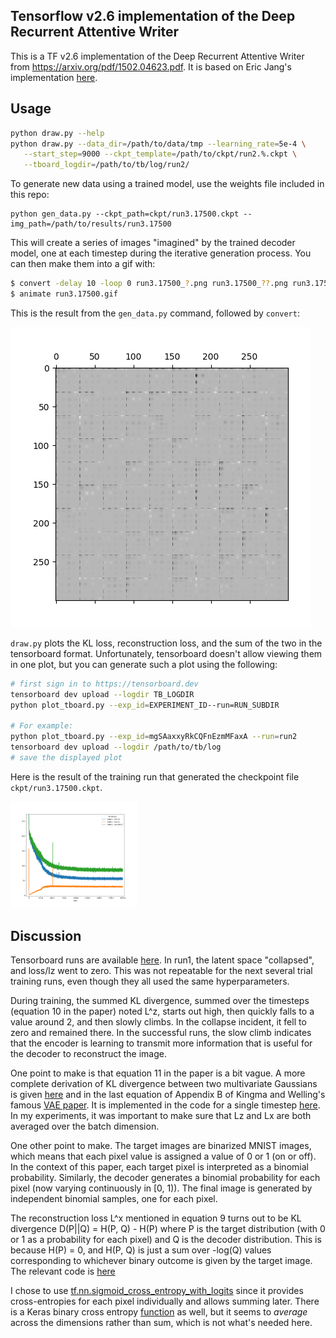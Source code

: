 ## Tensorflow v2.6 implementation of the Deep Recurrent Attentive Writer 

This is a TF v2.6 implementation of the Deep Recurrent Attentive Writer from
https://arxiv.org/pdf/1502.04623.pdf.  It is based on Eric Jang's
implementation [here](https://github.com/ericjang/draw).

## Usage


```sh
python draw.py --help
python draw.py --data_dir=/path/to/data/tmp --learning_rate=5e-4 \
   --start_step=9000 --ckpt_template=/path/to/ckpt/run2.%.ckpt \
   --tboard_logdir=/path/to/tb/log/run2/
```

To generate new data using a trained model, use the weights file included in
this repo:

```
python gen_data.py --ckpt_path=ckpt/run3.17500.ckpt --img_path=/path/to/results/run3.17500
```

This will create a series of images "imagined" by the trained decoder model,
one at each timestep during the iterative generation process.  You can then
make them into a gif with:

```bash
$ convert -delay 10 -loop 0 run3.17500_?.png run3.17500_??.png run3.17500.gif
$ animate run3.17500.gif
```

This is the result from the `gen_data.py` command, followed by `convert`:

<img src="https://raw.githubusercontent.com/hrbigelow/draw/master/results/run3.17500.gif">

`draw.py` plots the KL loss, reconstruction loss, and the sum of the two in the
tensorboard format.  Unfortunately, tensorboard doesn't allow viewing them in
one plot, but you can generate such a plot using the following:

```bash
# first sign in to https://tensorboard.dev
tensorboard dev upload --logdir TB_LOGDIR
python plot_tboard.py --exp_id=EXPERIMENT_ID--run=RUN_SUBDIR

# For example:
python plot_tboard.py --exp_id=mgSAaxxyRkCQFnEzmMFaxA --run=run2
tensorboard dev upload --logdir /path/to/tb/log
# save the displayed plot
```

Here is the result of the training run that generated the checkpoint file
`ckpt/run3.17500.ckpt`.

<img src="https://raw.githubusercontent.com/hrbigelow/draw/master/results/run3.17500_loss.png"
 width="40%">


## Discussion

Tensorboard runs are available 
[here](https://tensorboard.dev/experiment/mgSAaxxyRkCQFnEzmMFaxA/#scalars).
In run1, the latent space "collapsed", and loss/lz went to zero.
This was not repeatable for the next several trial training runs, even though
they all used the same hyperparameters.

During training, the summed KL divergence, summed over the timesteps (equation
10 in the paper) noted L^z, starts out high, then quickly falls to a value
around 2, and then slowly climbs.  In the collapse incident, it fell to zero
and remained there.  In the successful runs, the slow climb indicates that the
encoder is learning to transmit more information that is useful for the decoder
to reconstruct the image.

One point to make is that equation 11 in the paper is a bit vague.  A more
complete derivation of KL divergence between two multivariate Gaussians is
given [here](https://mr-easy.github.io/2020-04-16-kl-divergence-between-2-gaussian-distributions/)
and in the last equation of Appendix B of Kingma and Welling's famous [VAE
paper](https://arxiv.org/pdf/1312.6114.pdf).  It is implemented in the code for
a single timestep
[here](https://github.com/hrbigelow/draw/blob/ce284947981a83ff0b0d512d8e1dc3c4f1926796/draw.py#L163).
In my experiments, it was important to make sure that Lz and Lx are both
averaged over the batch dimension.

One other point to make.  The target images are binarized MNIST images, which
means that each pixel value is assigned a value of 0 or 1 (on or off).  In the
context of this paper, each target pixel is interpreted as a binomial probability.
Similarly, the decoder generates a binomial probability for each pixel
(now varying continuously in [0, 1)).  The final image is generated by
independent binomial samples, one for each pixel.

The reconstruction loss L^x mentioned in equation 9 turns out to be KL
divergence D(P||Q) = H(P, Q) - H(P) where P is the target distribution (with 0
or 1 as a probability for each pixel) and Q is the decoder distribution.  This
is because H(P) = 0, and H(P, Q) is just a sum over -log(Q) values
corresponding to whichever binary outcome is given by the target image.  The
relevant code is 
[here](https://github.com/hrbigelow/draw/blob/ce284947981a83ff0b0d512d8e1dc3c4f1926796/draw.py#L203)

I chose to use
[tf.nn.sigmoid_cross_entropy_with_logits](https://www.tensorflow.org/api_docs/python/tf/nn/sigmoid_cross_entropy_with_logits) since it provides
cross-entropies for each pixel individually and allows summing later.  There is
a Keras binary cross entropy
[function](https://www.tensorflow.org/api_docs/python/tf/keras/losses/BinaryCrossentropy)
as well, but it seems to *average* across the dimensions rather than sum, which
is not what's needed here. 




